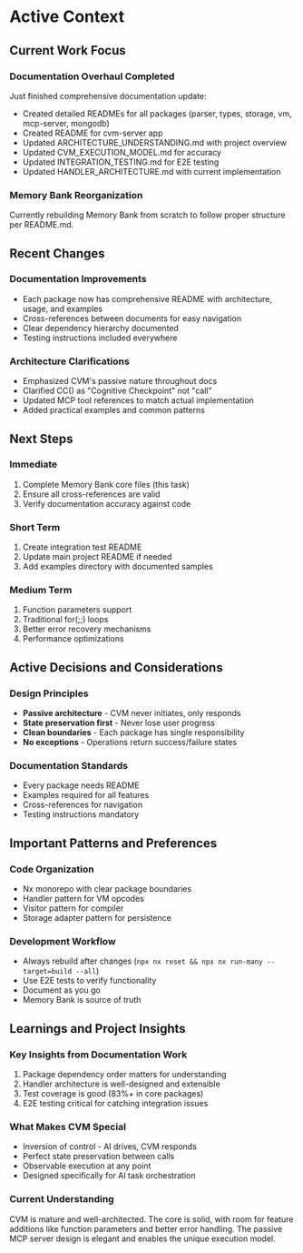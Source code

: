 # Active Context

## Current Work Focus

### Documentation Overhaul Completed
Just finished comprehensive documentation update:
- Created detailed READMEs for all packages (parser, types, storage, vm, mcp-server, mongodb)
- Created README for cvm-server app
- Updated ARCHITECTURE_UNDERSTANDING.md with project overview
- Updated CVM_EXECUTION_MODEL.md for accuracy
- Updated INTEGRATION_TESTING.md for E2E testing
- Updated HANDLER_ARCHITECTURE.md with current implementation

### Memory Bank Reorganization
Currently rebuilding Memory Bank from scratch to follow proper structure per README.md.

## Recent Changes

### Documentation Improvements
- Each package now has comprehensive README with architecture, usage, and examples
- Cross-references between documents for easy navigation
- Clear dependency hierarchy documented
- Testing instructions included everywhere

### Architecture Clarifications
- Emphasized CVM's passive nature throughout docs
- Clarified CC() as "Cognitive Checkpoint" not "call"
- Updated MCP tool references to match actual implementation
- Added practical examples and common patterns

## Next Steps

### Immediate
1. Complete Memory Bank core files (this task)
2. Ensure all cross-references are valid
3. Verify documentation accuracy against code

### Short Term
1. Create integration test README
2. Update main project README if needed
3. Add examples directory with documented samples

### Medium Term
1. Function parameters support
2. Traditional for(;;) loops
3. Better error recovery mechanisms
4. Performance optimizations

## Active Decisions and Considerations

### Design Principles
- **Passive architecture** - CVM never initiates, only responds
- **State preservation first** - Never lose user progress
- **Clean boundaries** - Each package has single responsibility
- **No exceptions** - Operations return success/failure states

### Documentation Standards
- Every package needs README
- Examples required for all features
- Cross-references for navigation
- Testing instructions mandatory

## Important Patterns and Preferences

### Code Organization
- Nx monorepo with clear package boundaries
- Handler pattern for VM opcodes
- Visitor pattern for compiler
- Storage adapter pattern for persistence

### Development Workflow
- Always rebuild after changes (`npx nx reset && npx nx run-many --target=build --all`)
- Use E2E tests to verify functionality
- Document as you go
- Memory Bank is source of truth

## Learnings and Project Insights

### Key Insights from Documentation Work
1. Package dependency order matters for understanding
2. Handler architecture is well-designed and extensible
3. Test coverage is good (83%+ in core packages)
4. E2E testing critical for catching integration issues

### What Makes CVM Special
- Inversion of control - AI drives, CVM responds
- Perfect state preservation between calls
- Observable execution at any point
- Designed specifically for AI task orchestration

### Current Understanding
CVM is mature and well-architected. The core is solid, with room for feature additions like function parameters and better error handling. The passive MCP server design is elegant and enables the unique execution model.